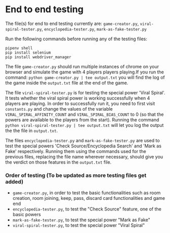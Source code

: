# End to end testing

The file(s) for end to end testing currently are: `game-creator.py`, `viral-spiral-tester.py`, `encyclopedia-tester.py`, `mark-as-fake-tester.py`

Run the following commands before running any of the testing files:

```
pipenv shell
pip install selenium
pip install webdriver_manager
```

The file `game-creator.py` should run multiple instances of chrome on your browser and simulate the game with 4 players players playing.If you run the command: `python game-creator.py | tee output.txt` you will find the log of the game inside the `output.txt` file at the end of the game.

The file `viral-spiral-tester.py` is for testing the special power 'Viral Spiral'. It tests whether the viral spiral power is working successfully when 4 players are playing. In order to successfully run it, you need to first visit `constants.py` and change the values of the variable `VIRAL_SPIRAL_AFFINITY_COUNT` and `VIRAL_SPIRAL_BIAS_COUNT` to 0 (so that the powers are available to the players from the start). Running the command `python viral-spiral-tester.py | tee output.txt` will let you log the output the the file in `output.txt`.

The files `encyclopedia-tester.py` and `mark-as-fake-tester.py` are used to test the special powers 'Check Source/Encyclopedia Search' and 'Mark as Fake' respectively. Running them using the commands used for the previous files, replacing the file name wherever necessary, should give you the verdict on those features in the `output.txt` file.


### Order of testing (To be updated as more testing files get added)

- `game-creator.py`, in order to test the basic functionalities such as room creation, room joining, keep, pass, discard card functionalities and game end
- `encyclopedia-tester.py`, to test the "Check Source" feature, one of the basic powers
- `mark-as-fake-tester.py`, to test the special power "Mark as Fake"
- `viral-spiral-tester.py`, to test the special power "Viral Spiral"
